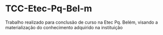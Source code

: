 # TCC-Etec-Pq-Bel-m
Trabalho realizado para conclusão de curso na Etec Pq. Belém, visando a materialização do conhecimento adquirido na instituição
